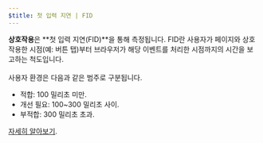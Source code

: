 ```yaml
---
$title: 첫 입력 지연 | FID
---
```


**상호작용**은 **첫 입력 지연(FID)**을 통해 측정됩니다. FID란 사용자가 페이지와 상호작용한 시점(예: 버튼 탭)부터 브라우저가 해당 이벤트를 처리한 시점까지의 시간을 보고하는 척도입니다.<br><br>  사용자 환경은 다음과 같은 범주로 구분됩니다.

- 적합: 100 밀리초 미만.
- 개선 필요: 100~300 밀리초 사이.
- 부적합: 300 밀리초 초과.

[자세히 알아보기](https://web.dev/fid/).
